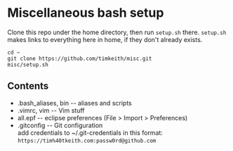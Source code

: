 # Miscellaneous bash setup

Clone this repo under the home directory, then run `setup.sh` there.
`setup.sh` makes links to everything here in home, if they don't already exists.

```
cd ~
git clone https://github.com/timkeith/misc.git
misc/setup.sh
```

## Contents

- .bash_aliases, bin -- aliases and scripts
- .vimrc, vim  -- Vim stuff
- all.epf -- eclipse preferences (File > Import > Preferences)
- .gitconfig  -- Git configuration  
    add credentials to ~/.git-credentials in this format:  
    `https://tim%40tkeith.com:passw0rd@github.com`
